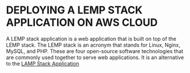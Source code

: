 # DEPLOYING A LEMP STACK APPLICATION ON AWS CLOUD

A LEMP stack application is a web application that is built on top of the LEMP stack. The LEMP stack is an acronym that stands for Linux, Nginx, MySQL, and PHP. These are four open-source software technologies that are commonly used together to serve web applications. It is an alternative to the [LAMP Stack Application](https://github.com/collins-okafor/DevOps_Projects/blob/main/01.LAMP_STACK_IMPLEMENTATION/project1.md, 'My github article on LAMP Stack deployment')